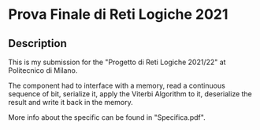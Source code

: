 # Prova Finale di Reti Logiche 2021
## Description

This is my submission for the "Progetto di Reti Logiche 2021/22" at Politecnico di Milano.

The component had to interface with a memory, read a continuous sequence of bit, serialize it, apply the Viterbi Algorithm to it, deserialize the result and write it back in the memory. 

More info about the specific can be found in "Specifica.pdf".
